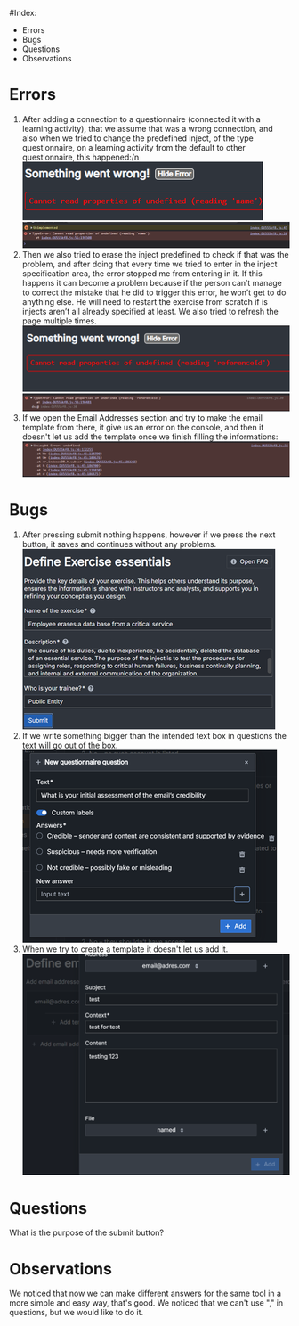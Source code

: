 #Index:
- Errors
- Bugs
- Questions
- Observations

# Errors
 1. After adding a connection to a questionnaire (connected it with a learning activity), that we assume that was a wrong connection, and also when we tried to change the predefined inject, of the type questionnaire, on a learning activity from the default to other questionnaire, this happened:/n
    ![Error name](images/errorname.png)  ![Error name 2](images/errorname2.png)
 2. Then we also tried to erase the inject predefined to check if that was the problem, and after doing that every time we tried to enter in the inject specification area, the error stopped me from entering in it.
If this happens it can become a problem because if the person can’t manage to correct the mistake that he did to trigger this error, he won’t get to do anything else. He will need to restart the exercise from scratch if is injects aren’t all already specified at least.
We also tried to refresh the page multiple times.
   ![Error ref](images/errorref.png)  ![Error ref 2](images/errorref2.png)
 3. If we open the Email Addresses section and try to make the email template from there, it give us an error on the console, and then it doesn't let us add the template once we finish filling the informations:
    ![Email error](images/addresstemplate.png)  
# Bugs
 1. After pressing submit nothing happens, however if we press the next button, it saves and continues without any problems.
    ![Submit Button](images/submit.png)
 2. If we write something bigger than the intended text box in questions the text will go out of the box.
    ![Out the box](images/outthebox.png)
 3. When we try to create a template it doesn't let us add it.
    ![Add template not working](images/addnotwork.png)
# Questions
 What is the purpose of the submit button?
# Observations
 We noticed that now we can make different answers for the same tool in  a more simple and easy way, that's good.
 We noticed that we can't use "," in questions, but we would like to do it.

